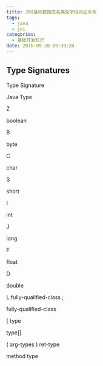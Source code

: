 ```yaml
---
title: JNI基础数据签名类型字段对应关系
tags:
  - java
  - jni
categories:
  - 基础开发知识
date: 2016-09-20 09:39:28
---
```


Type Signatures
---------------

Type Signature

Java Type

Z

boolean

B

byte

C

char

S

short

I

int

J

long

F

float

D

double

L fully-qualified-class ;

fully-qualified-class

\[ type

type\[\]

( arg-types ) ret-type

method type